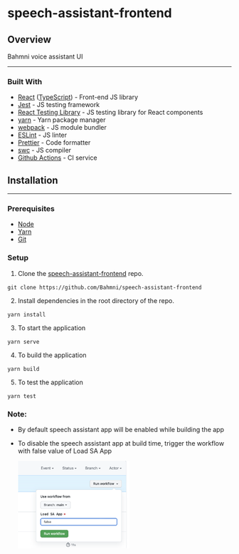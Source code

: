 # speech-assistant-frontend

## Overview

Bahmni voice assistant UI

---

### Built With

* [React](https://reactjs.org/) ([TypeScript](https://www.typescriptlang.org)) - Front-end JS library
* [Jest](https://jestjs.io/) - JS testing framework
* [React Testing Library](https://testing-library.com/) - JS testing library for React components
* [yarn](https://yarnpkg.com/) - Yarn package manager
* [webpack](https://webpack.js.org/) - JS module bundler
* [ESLint](https://eslint.org/) - JS linter
* [Prettier](https://prettier.io/) - Code formatter
* [swc](https://swc.rs/docs/getting-started) - JS compiler
* [Github Actions](https://travis-ci.org/) - CI service

## Installation
---

### Prerequisites

* [Node](https://nodejs.org/en/download/)
* [Yarn](https://classic.yarnpkg.com/lang/en/docs/install/#mac-stable)
* [Git](https://git-scm.com/downloads)

### Setup

1. Clone the [speech-assistant-frontend](https://github.com/Bahmni/speech-assistant-frontend) repo.
```
git clone https://github.com/Bahmni/speech-assistant-frontend
```

2. Install dependencies in the root directory of the repo.
```
yarn install
```
3. To start the application
```
yarn serve
```

4. To build the application
```
yarn build
```

5. To test the application
```
yarn test
```

### Note:

 * By default speech assistant app will be enabled while building the app
 * To disable the speech assistant app at build time, trigger the workflow with false value of Load SA App

   <img src="public/images/manual_workflow_trigger.png" width="250">